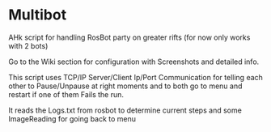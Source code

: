 # Multibot
AHk script for handling RosBot party on greater rifts
(for now only works with 2 bots)

Go to the Wiki section for configuration with Screenshots and detailed info.

This script uses TCP/IP Server/Client Ip/Port Communication for telling each other to Pause/Unpause at right moments and to both go to menu and restart if one of them Fails the run.

It reads the Logs.txt from rosbot to determine current steps and some ImageReading for going back to menu

